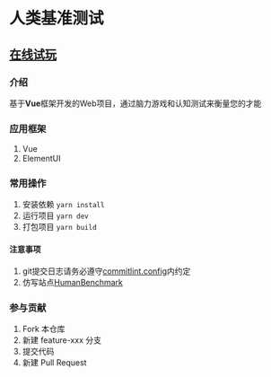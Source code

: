 # 人类基准测试

## [在线试玩](http://aring.3vfree.net/game/human-benchmark/index.html)

### 介绍
基于**Vue**框架开发的Web项目，通过脑力游戏和认知测试来衡量您的才能

### 应用框架
1. Vue
2. ElementUI

### 常用操作
1. 安装依赖 `yarn install`
2. 运行项目 `yarn dev`
3. 打包项目 `yarn build`

#### 注意事项
1. git提交日志请务必遵守[commitlint.config](/commitlint.config.js)内约定
2. 仿写站点[HumanBenchmark](https://humanbenchmark.com/)

### 参与贡献
1. Fork 本仓库
2. 新建 feature-xxx 分支
3. 提交代码
4. 新建 Pull Request
